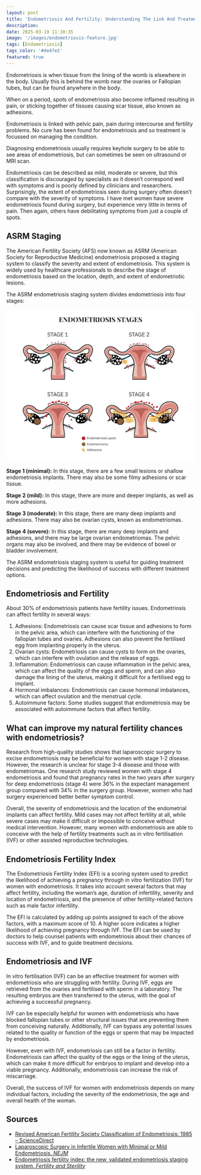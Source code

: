 ```yaml
---
layout: post
title: 'Endometriosis And Fertility: Understanding The Link And Treatment Options'
description: 
date: 2025-03-19 11:10:35
image: '/images/endometriosis-feature.jpg'
tags: [Endometriosis]
tags_color: '#de47e2'
featured: true
---
```

Endometriosis is when tissue from the lining of the womb is elsewhere in the body. Usually this is behind the womb near the ovaries or Fallopian tubes, but can be found anywhere in the body.

When on a period, spots of endometriosis also become inflamed resulting in pain, or sticking together of tissues causing scar tissue, also known as adhesions.

Endometriosis is linked with pelvic pain, pain during intercourse and fertility problems. No cure has been found for endometriosis and so treatment is focussed on managing the condition.

Diagnosing endometriosis usually requires keyhole surgery to be able to see areas of endometriosis, but can sometimes be seen on ultrasound or MRI scan.

Endometriosis can be described as mild, moderate or severe, but this classification is discouraged by specialists as it doesn’t correspond well with symptoms and is poorly defined by clinicians and researchers. Surprisingly, the extent of endometriosis seen during surgery often doesn’t compare with the severity of symptoms. I have met women have severe endometriosis found during surgery, but experience very little in terms of pain. Then again, others have debilitating symptoms from just a couple of spots.

## ASRM Staging

The American Fertility Society (AFS) now known as ASRM (American Society for Reproductive Medicine) endometriosis proposed a staging system to classify the severity and extent of endometriosis. This system is widely used by healthcare professionals to describe the stage of endometriosis based on the location, depth, and extent of endometriotic lesions.

The ASRM endometriosis staging system divides endometriosis into four stages:

![](/images/Endometriosis-stages.jpg)

**Stage 1 (minimal):** In this stage, there are a few small lesions or shallow endometriosis implants. There may also be some filmy adhesions or scar tissue.

**Stage 2 (mild):** In this stage, there are more and deeper implants, as well as more adhesions.

**Stage 3 (moderate):** In this stage, there are many deep implants and adhesions. There may also be ovarian cysts, known as endometriomas.

**Stage 4 (severe):** In this stage, there are many deep implants and adhesions, and there may be large ovarian endometriomas. The pelvic organs may also be involved, and there may be evidence of bowel or bladder involvement.

The ASRM endometriosis staging system is useful for guiding treatment decisions and predicting the likelihood of success with different treatment options.

## Endometriosis and Fertility

About 30% of endometriosis patients have fertility issues. Endometriosis can affect fertility in several ways:

1. Adhesions: Endometriosis can cause scar tissue and adhesions to form in the pelvic area, which can interfere with the functioning of the fallopian tubes and ovaries. Adhesions can also prevent the fertilised egg from implanting properly in the uterus.
2. Ovarian cysts: Endometriosis can cause cysts to form on the ovaries, which can interfere with ovulation and the release of eggs.
3. Inflammation: Endometriosis can cause inflammation in the pelvic area, which can affect the quality of the eggs and sperm, and can also damage the lining of the uterus, making it difficult for a fertilised egg to implant.
4. Hormonal imbalances: Endometriosis can cause hormonal imbalances, which can affect ovulation and the menstrual cycle.
5. Autoimmune factors: Some studies suggest that endometriosis may be associated with autoimmune factors that affect fertility.

## What can improve my natural fertility chances with endometriosis?

Research from high-quality studies shows that laparoscopic surgery to excise endometriosis may be beneficial for women with stage 1-2 disease. However, the research is unclear for stage 3-4 disease and those with endometriomas. One research study reviewed women with stage 4 endometriosis and found that pregnancy rates in the two years after surgery for deep endometriosis (stage 4) were 36% in the expectant management group compared with 34% in the surgery group. However, women who had surgery experienced better better symptom control.

Overall, the severity of endometriosis and the location of the endometrial implants can affect fertility. Mild cases may not affect fertility at all, while severe cases may make it difficult or impossible to conceive without medical intervention. However, many women with endometriosis are able to conceive with the help of fertility treatments such as in vitro fertilisation (IVF) or other assisted reproductive technologies.

## Endometriosis Fertility Index

The Endometriosis Fertility Index (EFI) is a scoring system used to predict the likelihood of achieving a pregnancy through in vitro fertilization (IVF) for women with endometriosis. It takes into account several factors that may affect fertility, including the woman’s age, duration of infertility, severity and location of endometriosis, and the presence of other fertility-related factors such as male factor infertility.

The EFI is calculated by adding up points assigned to each of the above factors, with a maximum score of 10. A higher score indicates a higher likelihood of achieving pregnancy through IVF. The EFI can be used by doctors to help counsel patients with endometriosis about their chances of success with IVF, and to guide treatment decisions.

## Endometriosis and IVF

In vitro fertilisation (IVF) can be an effective treatment for women with endometriosis who are struggling with fertility. During IVF, eggs are retrieved from the ovaries and fertilised with sperm in a laboratory. The resulting embryos are then transferred to the uterus, with the goal of achieving a successful pregnancy.

IVF can be especially helpful for women with endometriosis who have blocked fallopian tubes or other structural issues that are preventing them from conceiving naturally. Additionally, IVF can bypass any potential issues related to the quality or function of the eggs or sperm that may be impacted by endometriosis.

However, even with IVF, endometriosis can still be a factor in fertility. Endometriosis can affect the quality of the eggs or the lining of the uterus, which can make it more difficult for embryos to implant and develop into a viable pregnancy. Additionally, endometriosis can increase the risk of miscarriage.

Overall, the success of IVF for women with endometriosis depends on many individual factors, including the severity of the endometriosis, the age and overall health of the woman.

## Sources

- [Revised American Fertility Society Classification of Endometriosis: 1985 – ScienceDirect](https://www.sciencedirect.com/science/article/pii/S001502821648430X?via%3Dihub)
- [Laparoscopic Surgery in Infertile Women with Minimal or Mild Endometriosis. *NEJM*](https://www.nejm.org/doi/10.1056/NEJM199707243370401?url_ver=Z39.88-2003&rfr_id=ori:rid:crossref.org&rfr_dat=cr_pub%20%200www.ncbi.nlm.nih.gov)
- [Endometriosis fertility index: the new, validated endometriosis staging system. *Fertility and Sterility*](https://www.fertstert.org/article/S0015-0282\(09\)03714-5/fulltext)